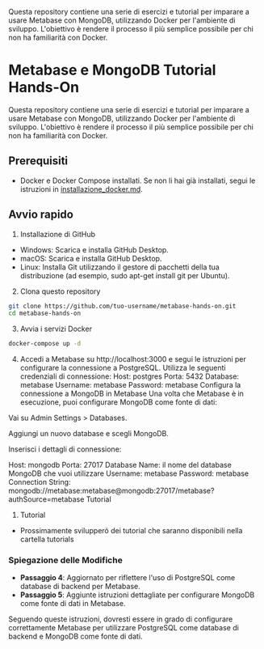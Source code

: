 Questa repository contiene una serie di esercizi e tutorial per imparare a usare Metabase con MongoDB, utilizzando Docker per l'ambiente di sviluppo. L'obiettivo è rendere il processo il più semplice possibile per chi non ha familiarità con Docker.
# Metabase e MongoDB Tutorial Hands-On

Questa repository contiene una serie di esercizi e tutorial per imparare a usare Metabase con MongoDB, utilizzando Docker per l'ambiente di sviluppo. L'obiettivo è rendere il processo il più semplice possibile per chi non ha familiarità con Docker.

## Prerequisiti

- Docker e Docker Compose installati. Se non li hai già installati, segui le istruzioni in [installazione_docker.md](installazione_docker.md).

## Avvio rapido

1. Installazione di GitHub

- Windows: Scarica e installa GitHub Desktop.
- macOS: Scarica e installa GitHub Desktop.
- Linux: Installa Git utilizzando il gestore di pacchetti della tua distribuzione (ad esempio, sudo apt-get install git per Ubuntu).

2. Clona questo repository

```sh
git clone https://github.com/tuo-username/metabase-hands-on.git
cd metabase-hands-on
```

3. Avvia i servizi Docker

```sh
docker-compose up -d
```

4. Accedi a Metabase su http://localhost:3000 e segui le istruzioni per configurare la connessione a PostgreSQL. Utilizza le seguenti credenziali di connessione:
Host: postgres 
Porta: 5432
Database: metabase
Username: metabase
Password: metabase
Configura la connessione a MongoDB in Metabase
Una volta che Metabase è in esecuzione, puoi configurare MongoDB come fonte di dati:

Vai su Admin Settings > Databases.

Aggiungi un nuovo database e scegli MongoDB.

Inserisci i dettagli di connessione:

Host: mongodb
Porta: 27017
Database Name: il nome del database MongoDB che vuoi utilizzare
Username: metabase
Password: metabase
Connection String: mongodb://metabase:metabase@mongodb:27017/metabase?authSource=metabase
Tutorial

1. Tutorial

 - Prossimamente svilupperó dei tutorial che saranno disponibili nella cartella tutorials



### Spiegazione delle Modifiche

- **Passaggio 4**: Aggiornato per riflettere l'uso di PostgreSQL come database di backend per Metabase.
- **Passaggio 5**: Aggiunte istruzioni dettagliate per configurare MongoDB come fonte di dati in Metabase.

Seguendo queste istruzioni, dovresti essere in grado di configurare correttamente Metabase per utilizzare PostgreSQL come database di backend e MongoDB come fonte di dati.